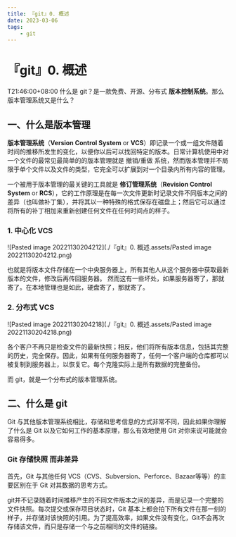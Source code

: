 ```yaml
---
title: 『git』0. 概述
date: 2023-03-06
tags:
    - git
---
```


# 『git』0. 概述

T21:46:00+08:00
什么是 git？是一款免费、开源、分布式 **版本控制系统**。那么版本管理系统又是什么？

## 一、什么是版本管理

**版本管理系统**（**Version Control System** or **VCS**）即记录一个或一组文件随着时间的推移所发生的变化，以便你以后可以找回特定的版本。日常计算机使用中对一个文件的最常见最简单的的版本管理就是 撤销/重做 系统，然而版本管理并不局限于单个文件以及文件的类型，它完全可以扩展到对一个目录内所有内容的管理。

一个被用于版本管理的最关键的工具就是 **修订管理系统**（**Revision Control System** or **RCS**），它的工作原理是在每一次文件更新时记录文件不同版本之间的差异（也叫做补丁集），并将其以一种特殊的格式保存在磁盘上；然后它可以通过将所有的补丁相加来重新创建任何文件在任何时间点的样子。

### 1. 中心化 VCS

![Pasted image 20221130204212](./『git』0. 概述.assets/Pasted image 20221130204212.png)



也就是将版本文件存储在一个中央服务器上，所有其他人从这个服务器中获取最新版本的文件，修改后再传回服务器。
然而这有一些坏处，如果服务器寄了，那就寄了。在本地管理也是如此，硬盘寄了，那就寄了。

### 2. 分布式 VCS

![Pasted image 20221130204218](./『git』0. 概述.assets/Pasted image 20221130204218.png)

各个客户不再只是检查文件的最新快照；相反，他们将所有版本信息，包括其完整的历史，完全保存。因此，如果有任何服务器寄了，任何一个客户端的仓库都可以被复制到服务器上，以恢复它。每个克隆实际上是所有数据的完整备份。

而 git，就是一个分布式的版本管理系统。

## 二、什么是 git

Git 与其他版本管理系统相比，存储和思考信息的方式非常不同，因此如果你理解了什么是 Git 以及它如何工作的基本原理，那么有效地使用 Git 对你来说可能就会容易得多。

### Git 存储快照 而非差异

首先，Git 与其他任何 VCS（CVS、Subversion、Perforce、Bazaar等等）的主要区别在于 Git 对其数据的思考方式。

git并不记录随着时间推移产生的不同文件版本之间的差异，而是记录一个完整的文件快照。每次提交或保存项目状态时，Git 基本上都会拍下所有文件在那一刻的样子，并存储对该快照的引用。为了提高效率，如果文件没有变化，Git不会再次存储该文件，而只是存储一个与之前相同的文件的链接。